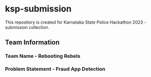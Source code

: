 # ksp-submission
This repository is created for Karnataka State Police Hackathon 2023 - submission collection. 
## Team Information
### Team Name - Rebooting Rebels
### Problem Statement - Fraud App Detection

